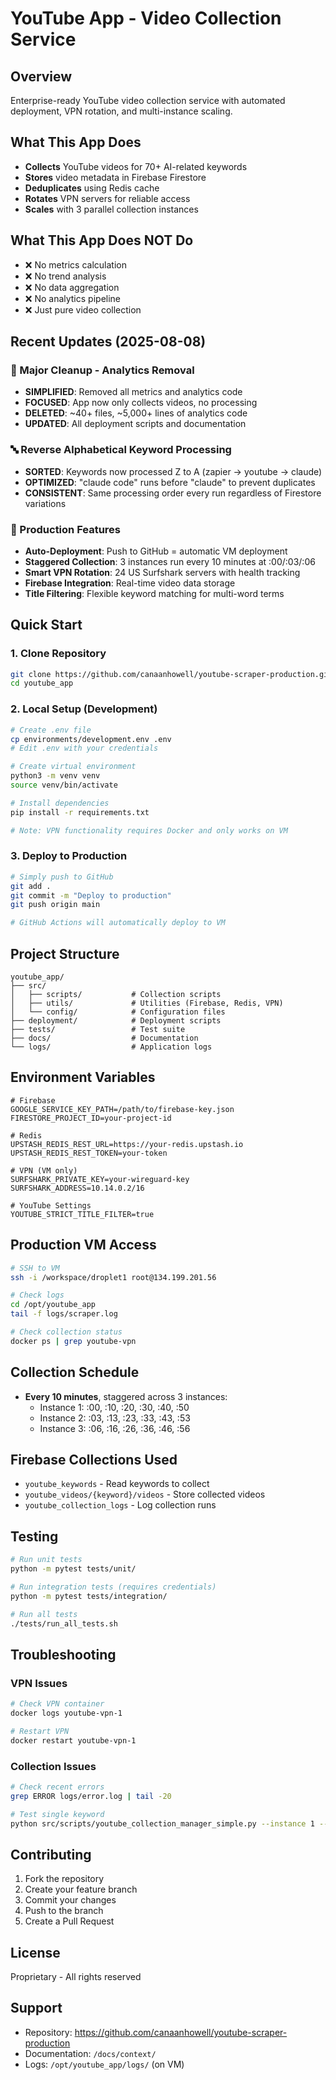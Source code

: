# YouTube App - Video Collection Service

## Overview
Enterprise-ready YouTube video collection service with automated deployment, VPN rotation, and multi-instance scaling.

## What This App Does
- **Collects** YouTube videos for 70+ AI-related keywords
- **Stores** video metadata in Firebase Firestore
- **Deduplicates** using Redis cache
- **Rotates** VPN servers for reliable access
- **Scales** with 3 parallel collection instances

## What This App Does NOT Do
- ❌ No metrics calculation
- ❌ No trend analysis
- ❌ No data aggregation
- ❌ No analytics pipeline
- ❌ Just pure video collection

## Recent Updates (2025-08-08)

### 🧹 Major Cleanup - Analytics Removal
- **SIMPLIFIED**: Removed all metrics and analytics code
- **FOCUSED**: App now only collects videos, no processing
- **DELETED**: ~40+ files, ~5,000+ lines of analytics code
- **UPDATED**: All deployment scripts and documentation

### 🔤 Reverse Alphabetical Keyword Processing
- **SORTED**: Keywords now processed Z to A (zapier → youtube → claude)
- **OPTIMIZED**: "claude code" runs before "claude" to prevent duplicates
- **CONSISTENT**: Same processing order every run regardless of Firestore variations

### 🚀 Production Features
- **Auto-Deployment**: Push to GitHub = automatic VM deployment
- **Staggered Collection**: 3 instances run every 10 minutes at :00/:03/:06
- **Smart VPN Rotation**: 24 US Surfshark servers with health tracking
- **Firebase Integration**: Real-time video data storage
- **Title Filtering**: Flexible keyword matching for multi-word terms

## Quick Start

### 1. Clone Repository
```bash
git clone https://github.com/canaanhowell/youtube-scraper-production.git youtube_app
cd youtube_app
```

### 2. Local Setup (Development)
```bash
# Create .env file
cp environments/development.env .env
# Edit .env with your credentials

# Create virtual environment
python3 -m venv venv
source venv/bin/activate

# Install dependencies
pip install -r requirements.txt

# Note: VPN functionality requires Docker and only works on VM
```

### 3. Deploy to Production
```bash
# Simply push to GitHub
git add .
git commit -m "Deploy to production"
git push origin main

# GitHub Actions will automatically deploy to VM
```

## Project Structure
```
youtube_app/
├── src/
│   ├── scripts/           # Collection scripts
│   ├── utils/             # Utilities (Firebase, Redis, VPN)
│   └── config/            # Configuration files
├── deployment/            # Deployment scripts
├── tests/                 # Test suite
├── docs/                  # Documentation
└── logs/                  # Application logs
```

## Environment Variables
```env
# Firebase
GOOGLE_SERVICE_KEY_PATH=/path/to/firebase-key.json
FIRESTORE_PROJECT_ID=your-project-id

# Redis
UPSTASH_REDIS_REST_URL=https://your-redis.upstash.io
UPSTASH_REDIS_REST_TOKEN=your-token

# VPN (VM only)
SURFSHARK_PRIVATE_KEY=your-wireguard-key
SURFSHARK_ADDRESS=10.14.0.2/16

# YouTube Settings
YOUTUBE_STRICT_TITLE_FILTER=true
```

## Production VM Access
```bash
# SSH to VM
ssh -i /workspace/droplet1 root@134.199.201.56

# Check logs
cd /opt/youtube_app
tail -f logs/scraper.log

# Check collection status
docker ps | grep youtube-vpn
```

## Collection Schedule
- **Every 10 minutes**, staggered across 3 instances:
  - Instance 1: :00, :10, :20, :30, :40, :50
  - Instance 2: :03, :13, :23, :33, :43, :53
  - Instance 3: :06, :16, :26, :36, :46, :56

## Firebase Collections Used
- `youtube_keywords` - Read keywords to collect
- `youtube_videos/{keyword}/videos` - Store collected videos
- `youtube_collection_logs` - Log collection runs

## Testing
```bash
# Run unit tests
python -m pytest tests/unit/

# Run integration tests (requires credentials)
python -m pytest tests/integration/

# Run all tests
./tests/run_all_tests.sh
```

## Troubleshooting

### VPN Issues
```bash
# Check VPN container
docker logs youtube-vpn-1

# Restart VPN
docker restart youtube-vpn-1
```

### Collection Issues
```bash
# Check recent errors
grep ERROR logs/error.log | tail -20

# Test single keyword
python src/scripts/youtube_collection_manager_simple.py --instance 1 --test
```

## Contributing
1. Fork the repository
2. Create your feature branch
3. Commit your changes
4. Push to the branch
5. Create a Pull Request

## License
Proprietary - All rights reserved

## Support
- Repository: https://github.com/canaanhowell/youtube-scraper-production
- Documentation: `/docs/context/`
- Logs: `/opt/youtube_app/logs/` (on VM)